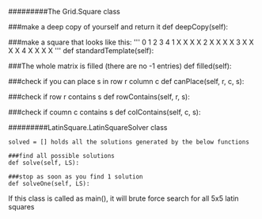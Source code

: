 
#########The Grid.Square class


###make a deep copy of yourself and return it
	def deepCopy(self):
	
	
###make a square that looks like this:
	'''
		0 1 2 3 4 
		1 X X X X 
		2 X X X X 
		3 X X X X
		4 X X X X
	'''
	def standardTemplate(self):
	
	
###The whole matrix is filled (there are no -1 entries)
	def filled(self):


###check if you can place s in row r column c
	def canPlace(self, r, c, s):


###check if row r contains s
	def rowContains(self, r, s):


###check if coumn c contains s
	def colContains(self, c, s):
	
	
#########LatinSquare.LatinSquareSolver class

   	solved = []	holds all the solutions generated by the below functions

    ###find all possible solutions
    def solve(self, LS):

    ###stop as soon as you find 1 solution
    def solveOne(self, LS):
    
If this class is called as main(), it will brute force search for all 5x5 latin squares



